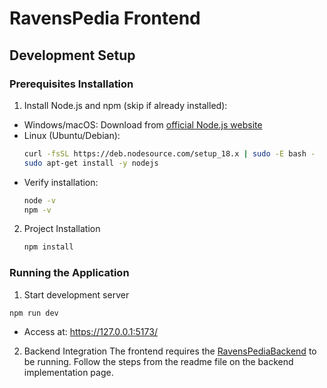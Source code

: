 # RavensPedia Frontend

## Development Setup

<!--Prerequisites Installation-->

### Prerequisites Installation

1. Install Node.js and npm (skip if already installed):

- Windows/macOS: Download from [official Node.js website](https://nodejs.org/)
- Linux (Ubuntu/Debian):
  ```bash
  curl -fsSL https://deb.nodesource.com/setup_18.x | sudo -E bash -
  sudo apt-get install -y nodejs
  ```
- Verify installation:
  ```bash
  node -v
  npm -v
  ```

2. Project Installation
   ```bash
   npm install
   ```

<!--Running the Application-->

### Running the Application

1. Start development server

```bash
npm run dev
```

- Access at: https://127.0.0.1:5173/

2. Backend Integration
   The frontend requires the [RavensPediaBackend](https://github.com/Zattox/RavensPedia) to be running.
   Follow the steps from the readme file on the backend implementation page.
